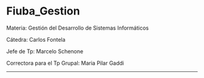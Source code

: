 # Fiuba_Gestion
Materia: Gestión del Desarrollo de Sistemas Informáticos 

Cátedra: Carlos Fontela

Jefe de Tp: Marcelo Schenone

Correctora para el Tp Grupal: Maria Pilar Gaddi 


---

